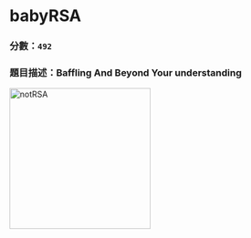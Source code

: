 # babyRSA
### 分數：`492`
### 題目描述：Baffling  And  Beyond  Your understanding  
<img width="247" alt="notRSA" src="https://user-images.githubusercontent.com/90737813/149651857-6f72c52f-18af-47a7-88fe-baefaa48c6de.png">
